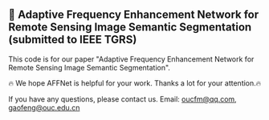 ## 📖 Adaptive Frequency Enhancement Network for Remote Sensing Image Semantic Segmentation (submitted to IEEE TGRS)

This code is for our paper "Adaptive Frequency Enhancement Network for Remote Sensing Image Semantic Segmentation".

🔥 We hope AFFNet is helpful for your work. Thanks a lot for your attention.🔥

If you have any questions, please contact us. Email: oucfm@qq.com, gaofeng@ouc.edu.cn

